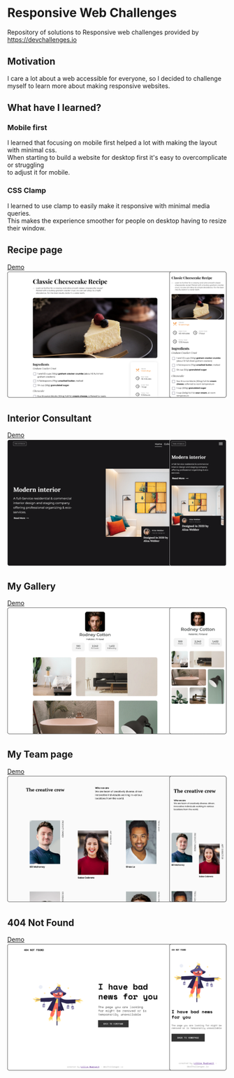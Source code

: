 # Responsive Web Challenges
Repository of solutions to Responsive web challenges provided by https://devchallenges.io

## Motivation
I care a lot about a web accessible for everyone, so I decided to challenge  
myself to learn more about making responsive websites. 

## What have I learned?

### Mobile first
I learned that focusing on mobile first helped a lot with making the layout with minimal css.  
When starting to build a website for desktop first it's easy to overcomplicate or struggling  
to adjust it for mobile.

### CSS Clamp
I learned to use clamp to easily make it responsive with minimal media queries.  
This makes the experience smoother for people on desktop having to resize their window.


## Recipe page
[Demo](https://ilillie.github.io/dev-challenges-responsive/recipe-page/)
![](assets/Recipepage.png)

## Interior Consultant
[Demo](https://ilillie.github.io/dev-challenges-responsive/interior-consultant/)
![](assets/ModernInterior.png)

## My Gallery
[Demo](https://ilillie.github.io/dev-challenges-responsive/my-gallery/)
![](assets/Mygallery.png)

## My Team page
[Demo](https://ilillie.github.io/dev-challenges-responsive/my-team-page/)
![](assets/MyTeamPage.png)

## 404 Not Found
[Demo](https://ilillie.github.io/dev-challenges-responsive/404-not-found/)
![](assets/404NotFound.png)
